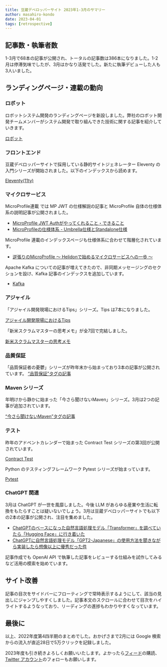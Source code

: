 ```yaml
---
title: 豆蔵デベロッパーサイト 2023年1-3月のサマリー
author: masahiro-kondo
date: 2023-04-01
tags: [retrospective]
---
```


## 記事数・執筆者数
1-3月で68本の記事が公開され、トータルの記事数は386本になりました。1-2月は停滞気味でしたが、3月はかなり活発でした。新たに執筆デビューした人も3人いました。

## ランディングページ・連載の動向
### ロボット
ロボットシステム開発のランディングページを新設しました。弊社のロボット開発チームメンバーがシステム開発で取り組んできた技術に関する記事を紹介していきます。

[ロボット](/robotics/)

### フロントエンド
豆蔵デベロッパーサイトで採用している静的サイトジェネレーター Eleventy の入門シリーズが開始されました。以下のインデックスから読めます。

[Eleventy(11ty)](/frontend/#eleventy11ty)

### マイクロサービス
MicroProfile連載 では MP JWT の仕様解説の記事と MicroProfile 自体の仕様体系の説明記事が公開されました。

- [MicroProfile JWT Authがやってくれること・できること](/msa/mp/cntrn17-mp-jwt/)
- [MicroProfileの仕様体系 - Umbrella仕様とStandalone仕様](/msa/mp/cntrn18-mp-specsystem/)

MicroProfile 連載のインデックスページも仕様体系に合わせて階層化されています。

- [逆張りのMicroProfile ～ Helidonで始めるマイクロサービスへの一歩 ～](/msa/#逆張りのmicroprofile-～-helidonで始めるマイクロサービスへの一歩-～)

Apache Kafka についての記事が増えてきたので、非同期メッセージングのセクションを設け、Kafka 記事のインデックスを追加しています。

- [Kafka](/msa/#kafka)

### アジャイル
「アジャイル開発現場におけるTips」シリーズ。Tips は7本になりました。

[アジャイル開発現場におけるTips](/agile/#アジャイル開発現場におけるtips)

「新米スクラムマスターの思考メモ」が全7回で完結しました。

[新米スクラムマスターの思考メモ](/agile/#新米スクラムマスターの思考メモ)

### 品質保証

「品質保証者の憂鬱」シリーズが昨年末から始まっており3本の記事が公開されています。
[“品質保証”タグの記事](/tags/品質保証/)

### Maven シリーズ
年明けから静かに始まった「今さら聞けないMaven」シリーズ。3月は2つの記事が追加されています。

[“今さら聞けないMaven”タグの記事](/tags/今さら聞けないmaven/)

### テスト
昨年のアドベントカレンダーで始まった Contract Test シリーズの第3回が公開されています。

[Contract Test](/testing/#テスト技法---contract-test)

Python のテスティングフレームワーク Pytest シリーズが始まっています。

[Pytest](/testing/#pytest)

### ChatGPT 関連
3月は ChatGPT が一世を風靡しました。今後 LLM があらゆる産業や生活に転換をもたらすことは疑いないでしょう。3月は豆蔵デベロッパーサイトでも以下の2本の記事が公開され、注目を集めました。

- [ChatGPTのベースになった自然言語処理モデル「Transformer」を調べていたら「Hugging Face」に行き着いた](/blogs/2023/03/20/using-transformer-01/)
- [ChatGPTに自然言語処理モデル「GPT2-Japanese」の使用方法を聞きながら実装したら想像以上に優秀だった件](/blogs/2023/03/22/using-transformer-02/)

記事作成でも OpenAI API で執筆した記事をレビューする仕組みを試作してみるなど活用の模索を始めています。

## サイト改善
記事の目次をサイドバーにフローティングで常時表示するようにして、該当の見出しにジャンプしやすくしました。記事本文のスクロールに合わせて目次をハイライトするようなっており、リーディングの進捗もわかりやすくなっています。

## 最後に
以上、2022年度第4四半期のまとめでした。おかげさまで2月には Google 検索からの流入が直近28日で5万クリックを記録しました。

2023年度も引き続きよろしくお願いいたします。よかったら[フィード](/feed)の購読、[Twitter アカウント](https://twitter.com/MamezouDev)のフォローもお願いします。
